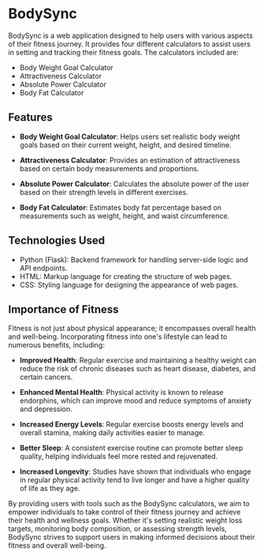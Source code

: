 # BodySync

BodySync is a web application designed to help users with various aspects of their fitness journey. It provides four different calculators to assist users in setting and tracking their fitness goals. The calculators included are:

- Body Weight Goal Calculator
- Attractiveness Calculator
- Absolute Power Calculator
- Body Fat Calculator

## Features

- **Body Weight Goal Calculator**: Helps users set realistic body weight goals based on their current weight, height, and desired timeline.

- **Attractiveness Calculator**: Provides an estimation of attractiveness based on certain body measurements and proportions.

- **Absolute Power Calculator**: Calculates the absolute power of the user based on their strength levels in different exercises.

- **Body Fat Calculator**: Estimates body fat percentage based on measurements such as weight, height, and waist circumference.

## Technologies Used

- Python (Flask): Backend framework for handling server-side logic and API endpoints.
- HTML: Markup language for creating the structure of web pages.
- CSS: Styling language for designing the appearance of web pages.

## Importance of Fitness

Fitness is not just about physical appearance; it encompasses overall health and well-being. Incorporating fitness into one's lifestyle can lead to numerous benefits, including:

- **Improved Health**: Regular exercise and maintaining a healthy weight can reduce the risk of chronic diseases such as heart disease, diabetes, and certain cancers.

- **Enhanced Mental Health**: Physical activity is known to release endorphins, which can improve mood and reduce symptoms of anxiety and depression.

- **Increased Energy Levels**: Regular exercise boosts energy levels and overall stamina, making daily activities easier to manage.

- **Better Sleep**: A consistent exercise routine can promote better sleep quality, helping individuals feel more rested and rejuvenated.

- **Increased Longevity**: Studies have shown that individuals who engage in regular physical activity tend to live longer and have a higher quality of life as they age.

By providing users with tools such as the BodySync calculators, we aim to empower individuals to take control of their fitness journey and achieve their health and wellness goals. Whether it's setting realistic weight loss targets, monitoring body composition, or assessing strength levels, BodySync strives to support users in making informed decisions about their fitness and overall well-being.
